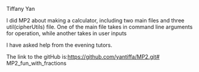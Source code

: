 Tiffany Yan

I did MP2 about making a calculator, including two main files and three util(cipherUtils) file. One of the main file takes in command line arguments for operation, while another takes in user inputs

I have asked help from the evening tutors.

The link to the gitHub is:https://github.com/yantiffa/MP2.git# MP2_fun_with_fractions
